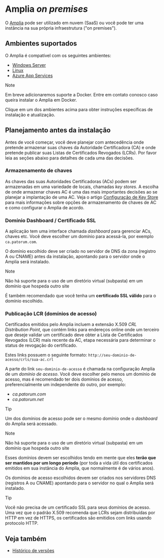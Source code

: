 ﻿# Amplia *on premises*

O [Amplia](../index.md) pode ser utilizado em nuvem (SaaS) ou você pode ter uma instância na sua própria infraestrutura ("on premises").

## Ambientes suportados

O Amplia é compatível com os seguintes ambientes:

* [Windows Server](windows/index.md)
* [Linux](linux/index.md)
* [Azure App Services](azure/index.md)

> [!NOTE]
> Em breve adicionaremos suporte a Docker. Entre em contato conosco caso queira instalar o Amplia em Docker.

Clique em um dos ambientes acima para obter instruções específicas de instalação e atualização.

<a name="planning" />

## Planejamento antes da instalação

Antes de você começar, você deve planejar com antecedência onde pretende armazenar suas chaves da Autoridade Certificadora (CA) e onde pretende publicar suas Listas de Certificados Revogados (LCRs).
Por favor leia as seções abaixo para detalhes de cada uma das decisões.

### Armazenamento de chaves

As chaves das suas Autoridades Certificadoras (ACs) podem ser armazenadas em uma variedade de locais, chamadas *key stores*. A escolha de onde armazenar chaves AC é uma das mais importantes
decisões ao se planejar a implantação de uma AC. Veja o artigo [Configuração de Key Store](key-stores/index.md) para mais informações sobre opções de armazenamento de chaves de AC e como configurar
o Amplia de acordo.

### Domínio Dashboard / Certificado SSL

A aplicação tem uma interface chamada *dashboard* para gerenciar ACs, chaves etc. Você deve escolher um domínio para acessá-la, por exemplo `ca.patorum.com`.

O domínio escolhido deve ser criado no servidor de DNS da zona (registro A ou CNAME) antes da instalação, apontando para o servidor onde o Amplia será instalado.

> [!NOTE]
> Não há suporte para o uso de um diretório virtual (subpasta) em um domínio que hospeda outro site

É também recomendado que você tenha um **certificado SSL válido** para o domínio escolhido.

### Publicação LCR (domínios de acesso)

Certificados emitidos pelo Amplia incluem a extensão X.509 *CRL Distribution Point*, que contém links para endereços online onde um terceiro que deseje validar um certificado deve obter a Lista de Certificados Revogados (LCR) mais recente da AC,
etapa necessária para determinar o status de revogação do certificado.

Estes links possuem o seguinte formato: `http://seu-dominio-de-acesso/crls/sua-ac.crl`

A parte do link `seu-dominio-de-acesso` é chamada na configuração Amplia de um *domínio de acesso*. Você deve escolher pelo menos um domínio de acesso, mas é recomendado ter dois domínios de acesso,
preferencialmente um independente do outro, por exemplo:

* *ca.patorum.com*
* *ca.patorum.net*

> [!TIP]
> Um dos domínios de acesso pode ser o mesmo domínio onde o *dashboard* do Amplia será acessado.

> [!NOTE]
> Não há suporte para o uso de um diretório virtual (subpasta) em um domínio que hospeda outro site

Esses domínios devem ser escolhidos tendo em mente que eles **terão que ser mantidos por um longo período** (por toda a vida útil dos certificados emitidos em sua instância do Amplia, que normalmente é de vários anos).

Os domínios de acesso escolhidos devem ser criados nos servidores DNS (registros A ou CNAME) apontando para o servidor no qual o Amplia será instalado.

> [!TIP]
> Você não precisa de um certificado SSL para seus domínios de acesso. Uma vez que o padrão X.509 recomenda que LCRs sejam distribuídas por HTTP em vez de HTTPS, os certificados são emitidios com
> links usando protocolo HTTP.

## Veja também

* [Histórico de versões](../changelog.md)
